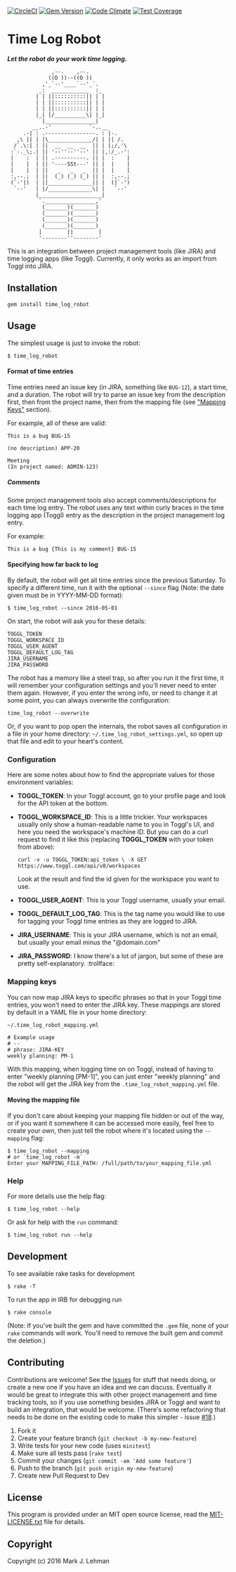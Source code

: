 [![CircleCI](https://circleci.com/gh/supremebeing7/time_log_robot/tree/master.svg?style=svg)](https://circleci.com/gh/supremebeing7/time_log_robot/tree/master)
[![Gem Version](https://badge.fury.io/rb/time_log_robot.svg)](https://badge.fury.io/rb/time_log_robot)
[![Code Climate](https://codeclimate.com/github/supremebeing7/time_log_robot/badges/gpa.svg)](https://codeclimate.com/github/supremebeing7/time_log_robot)
[![Test Coverage](https://codeclimate.com/github/supremebeing7/time_log_robot/badges/coverage.svg)](https://codeclimate.com/github/supremebeing7/time_log_robot/coverage)

# Time Log Robot
***Let the robot do your work time logging.***

                  ,--.    ,--.
                 ((O ))--((O ))
               ,'_`--'____`--'_`.
              _:  ____________  :_
             | | ||::::::::::|| | |
             | | ||::::::::::|| | |
             | | ||::::::::::|| | |
             |_| |/__________\| |_|
               |________________|
            __..-'            `-..__
         .-| : .----------------. : |-.
       ,\ || | |\______________/| | || /.
      /`.\:| | ||  __  __  __  || | |;/,'\
     :`-._\;.| || '--''--''--' || |,:/_.-':
     |    :  | || .----------. || |  :    |
     |    |  | || '----SSt---' || |  |    |
     |    |  | ||   _   _   _  || |  |    |
     :,--.;  | ||  (_) (_) (_) || |  :,--.;
     (`-'|)  | ||______________|| |  (|`-')
      `--'   | |/______________\| |   `--'
             |____________________|
              `.________________,'
               (_______)(_______)
               (_______)(_______)
               (_______)(_______)
               (_______)(_______)
              |        ||        |
              '--------''--------'

This is an integration between project management tools (like JIRA) and time logging apps (like Toggl). Currently, it only works as an import from Toggl into JIRA.

## Installation

    gem install time_log_robot

## Usage

The simplest usage is just to invoke the robot:

    $ time_log_robot

#### Format of time entries

Time entries need an issue key (in JIRA, something like `BUG-12`), a start time, and a duration. The robot will try to parse an issue key from the description first, then from the project name, then from the mapping file (see ["Mapping Keys"](#mapping-keys) section).

For example, all of these are valid:

    This is a bug BUG-15

    (no description) APP-20

    Meeting
    (In project named: ADMIN-123)

##### Comments

Some project management tools also accept comments/descriptions for each time log entry. The robot uses any text within curly braces in the time logging app (Toggl) entry as the description in the project management log entry.

For example:

    This is a bug {This is my comment} BUG-15

#### Specifying how far back to log

By default, the robot will get all time entries since the previous Saturday. To specify a different time, run it with the optional `--since` flag (Note: the date given must be in YYYY-MM-DD format):

    $ time_log_robot --since 2016-05-01

On start, the robot will ask you for these details:

    TOGGL_TOKEN
    TOGGL_WORKSPACE_ID
    TOGGL_USER_AGENT
    TOGGL_DEFAULT_LOG_TAG
    JIRA_USERNAME
    JIRA_PASSWORD

The robot has a memory like a steel trap, so after you run it the first time, it will remember your configuration settings and you'll never need to enter them again. However, if you enter the wrong info, or need to change it at some point, you can always overwrite the configuration:

    time_log_robot --overwrite

Or, if you want to pop open the internals, the robot saves all configuration in a file in your home directory: `~/.time_log_robot_settings.yml`, so open up that file and edit to your heart's content.

### Configuration

Here are some notes about how to find the appropriate values for those environment variables:

* **TOGGL_TOKEN**: In your Toggl account, go to your profile page and look for the API token at the bottom.
* **TOGGL_WORKSPACE_ID**: This is a little trickier. Your workspaces usually only show a human-readable name to you in Toggl's UI, and here you need the workspace's machine ID. But you can do a curl request to find it like this (replacing **TOGGL_TOKEN** with your token from above):

    `curl -v -u TOGGL_TOKEN:api_token \ -X GET https://www.toggl.com/api/v8/workspaces`

  Look at the result and find the id given for the workspace you want to use.

* **TOGGL_USER_AGENT**: This is your Toggl username, usually your email.
* **TOGGL_DEFAULT_LOG_TAG**: This is the tag name you would like to use for tagging your Toggl time entries as they are logged to JIRA.
* **JIRA_USERNAME**: This is your JIRA username, which is not an email, but usually your email minus the "@domain.com"
* **JIRA_PASSWORD**: I know there's a lot of jargon, but some of these are pretty self-explanatory. :trollface:

### Mapping keys

You can now map JIRA keys to specific phrases so that in your Toggl time entries, you won't need to enter the JIRA key. These mappings are stored by default in a YAML file in your home directory:

    ~/.time_log_robot_mapping.yml

    # Example usage
    # --
    # phrase: JIRA-KEY
    weekly planning: PM-1

With this mapping, when logging time on on Toggl, instead of having to enter "weekly planning [PM-1]", you can just enter "weekly planning" and the robot will get the JIRA key from the `.time_log_robot_mapping.yml` file.

#### Moving the mapping file

If you don't care about keeping your mapping file hidden or out of the way, or if you want it somewhere it can be accessed more easily, feel free to create your own, then just tell the robot where it's located using the `--mapping` flag:

    $ time_log_robot --mapping
    # or `time_log_robot -m`
    Enter your MAPPING_FILE_PATH: /full/path/to/your_mapping_file.yml

### Help

For more details use the help flag:

    $ time_log_robot --help

Or ask for help with the `run` command:

    $ time_log_robot run --help

## Development
To see available rake tasks for development

    $ rake -T

To run the app in IRB for debugging run

    $ rake console

(Note: If you've built the gem and have committed the `.gem` file, none of your `rake` commands will work. You'll need to remove the built gem and commit the deletion.)

## Contributing

Contributions are welcome! See the [Issues](https://github.com/supremebeing7/time_log_robot/issues) for stuff that needs doing, or create a new one if you have an idea and we can discuss. Eventually it would be great to integrate this with other project management and time tracking tools, so if you use something besides JIRA or Toggl and want to build an integration, that would be welcome. (There's some refactoring that needs to be done on the existing code to make this simpler - issue [#18](https://github.com/supremebeing7/time_log_robot/issues/18).)

1. Fork it
2. Create your feature branch (`git checkout -b my-new-feature`)
3. Write tests for your new code (uses `minitest`)
4. Make sure all tests pass (`rake test`)
5. Commit your changes (`git commit -am 'Add some feature'`)
6. Push to the branch (`git push origin my-new-feature`)
7. Create new Pull Request to Dev

## License

This program is provided under an MIT open source license, read the [MIT-LICENSE.txt](http://github.com/supremebeing7/jira_toggl_importer/blob/master/LICENSE.txt) file for details.


## Copyright

Copyright (c) 2016 Mark J. Lehman
